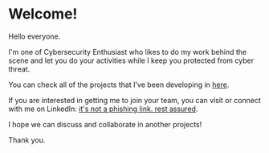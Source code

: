 <h1>Welcome!</h1>

Hello everyone.


I'm one of Cybersecurity Enthusiast who likes to do my work behind the scene and let you do your activities while I keep you protected from cyber threat. 

You can check all of the projects that I've been developing in [here](https://github.com/earthyfort/projects). 

If you are interested in getting me to join your team, you can visit or connect with me on LinkedIn: [it's not a phishing link. rest assured](https://linkedin.com/in/nia-es).

I hope we can discuss and collaborate in another projects!

Thank you.
